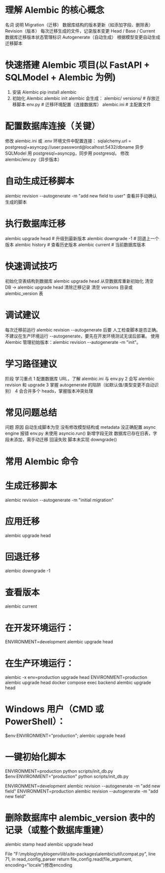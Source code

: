 # 理解 Alembic 的核心概念
名词	说明
Migration（迁移）	数据库结构的版本更新（如添加字段、删除表）
Revision（版本）	每次迁移生成的文件，记录版本变更
Head / Base / Current	数据库迁移版本状态管理标识
Autogenerate（自动生成）	根据模型变更自动生成迁移脚本
# 快速搭建 Alembic 项目(以 FastAPI + SQLModel + Alembic 为例)
1. 安装 Alembic
   pip install alembic
2. 初始化 Alembic
   alembic init alembic
会生成：
  alembic/
    versions/         # 存放迁移脚本
    env.py            # 迁移环境配置（连接数据库）
  alembic.ini         # 主配置文件
# 配置数据库连接（关键）
修改 alembic.ini 或 .env 环境文件中配置连接：
  sqlalchemy.url = postgresql+asyncpg://user:password@localhost:5432/dbname
  异步 SQLModel 用 postgresql+asyncpg，同步用 postgresql。
修改 alembic/env.py（异步版本）
# 自动生成迁移脚本
  alembic revision --autogenerate -m "add new field to user"
查看并手动确认生成的脚本
# 执行数据库迁移
alembic upgrade head   # 升级到最新版本
alembic downgrade -1   # 回退上一个版本
alembic history        # 查看历史版本
alembic current        # 当前数据库版本
# 快速调试技巧
初始化空表结构到数据库	alembic upgrade head
从空数据库重新初始化	清空 DB → alembic upgrade head
清除迁移记录	清空 versions 目录或 alembic_version 表
# 调试建议
每次迁移前运行 alembic revision --autogenerate 后要 人工检查脚本是否正确。
不建议在生产环境运行 --autogenerate，要先在开发环境测试无误后部署。
使用 Alembic 管理初始版本：alembic revision --autogenerate -m "init"。
# 学习路径建议
阶段	学习重点
1	配置数据库 URL，了解 alembic.ini 与 env.py
2	会写 alembic revision 和 upgrade
3	掌握 autogenerate 的陷阱（如默认值/类型变更不自动识别）
4	会合并多个 heads，掌握版本冲突处理
# 常见问题总结
问题	原因
自动生成脚本为空	没有修改模型结构或 metadata 没正确配置
async engine 报错	env.py 未使用 asyncio.run()
新增字段无效	数据库已存在旧表，字段未添加，需手动迁移
回滚失败	脚本未实现 downgrade()
# 常用 Alembic 命令
# 生成迁移脚本
alembic revision --autogenerate -m "initial migration"
# 应用迁移
alembic upgrade head
# 回退迁移
alembic downgrade -1
# 查看版本
alembic current
# 在开发环境运行：
ENVIRONMENT=development alembic upgrade head
# 在生产环境运行：
alembic -x env=production upgrade head
ENVIRONMENT=production alembic upgrade head
docker compose exec backend alembic upgrade head
# Windows 用户（CMD 或 PowerShell）：
  $env:ENVIRONMENT="production"; alembic upgrade head
#  一键初始化脚本
  ENVIRONMENT=production python scripts/init_db.py
  $env:ENVIRONMENT="production"
  python scripts/init_db.py



  ENVIRONMENT=development alembic revision --autogenerate -m "add new field"
  ENVIRONMENT=production alembic revision --autogenerate -m "add new field"

  # 删除数据库中 alembic_version 表中的记录（或整个数据库重建）
alembic stamp head
alembic upgrade head

  File "F:\myblog\myblogenv\lib\site-packages\alembic\util\compat.py", line 71, in read_config_parser
    return file_config.read(file_argument, encoding="locale")修改encoding

